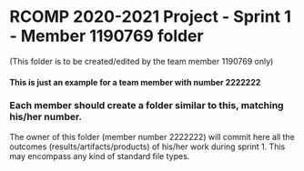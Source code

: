RCOMP 2020-2021 Project - Sprint 1 - Member 1190769 folder
===========================================
(This folder is to be created/edited by the team member 1190769 only)

#### This is just an example for a team member with number 2222222 ####
### Each member should create a folder similar to this, matching his/her number. ###
The owner of this folder (member number 2222222) will commit here all the outcomes (results/artifacts/products)		       of his/her work during sprint 1. This may encompass any kind of standard file types.
